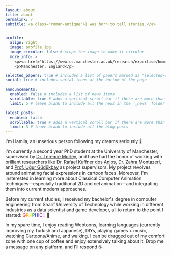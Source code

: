 ```yaml
---
layout: about
title: about
permalink: /
subtitle: <a class="roman-antique">I was born to tell stories.</a>


profile:
  align: right
  image: profile.jpg
  image_circular: false # crops the image to make it circular
  more_info: >
    <p><a href="https://www.cs.manchester.ac.uk/research/expertise/human-computer-systems">HCS Lab @ UoM</a></p>
    <p>Manchester, England</p>

selected_papers: true # includes a list of papers marked as "selected={true}"
social: true # includes social icons at the bottom of the page

announcements:
  enabled: false # includes a list of news items
  scrollable: true # adds a vertical scroll bar if there are more than 3 news items
  limit: 5 # leave blank to include all the news in the `_news` folder

latest_posts:
  enabled: false
  scrollable: true # adds a vertical scroll bar if there are more than 3 new posts items
  limit: 3 # leave blank to include all the blog posts
---
```


I'm Hamila, an unserious person following my dreams seriously 🙂 

I'm currently a second year PhD student at the University of Manchester, supervised by <a href="https://research.manchester.ac.uk/en/persons/terence.morley">Dr. Terence Morley</a>, and have had the honor of working with brilliant researchers like <a href="https://rafaelkuffner.github.io/">Dr. Rafael Kuffner dos Anjos</a>, <a href="https://personalpages.manchester.ac.uk/staff/zahra.montazeri">Dr. Zahra Montazeri</a>, and <a href="https://www.cs.bilkent.edu.tr/~gudukbay/">Prof. Uğur Güdükbay</a> as project supervisors. 
My project revolves around animating facial expressions in cartoon faces. Moreover, I'm insterested in learning more about Classical Computer Animation techniques—especially traditional 2D and cel animation—and integrating them into current modern approaches.

Before my current studies, I received my bachelor's degree in computer engineering from Sharif University of Technology while working in different industries as a data scientist and game developer, all to return to the point I started: <a style="color:red;">G</a><a style="color:orange;">R</a><a style="color:yellow;">A</a><a style="color:green;">P</a><a style="color:blue">H</a><a style="color:indigo;">I</a><a style="color:purple;">C</a><a style="color:pink;">S</a> 🎉

In my spare time, I enjoy reading Webtoons, learning languages (currently improving my Turkish and Japanese), DIYs, playing games + music, watching Cartoons/Anime, and walking. I can be dragged out of my comfort zone with one cup of coffee and enjoy extensively talking about it. Drop me a message on any platform, and I'll respond ☕
